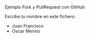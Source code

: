 Ejemplo Fork y PullRequest con GitHub

Escribe tu nombre en este fichero:

- Juan Francisco
- Oscar Merino
